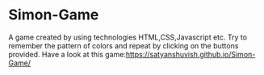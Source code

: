 # Simon-Game
A game created by using technologies HTML,CSS,Javascript etc.
Try to remember the pattern of colors and repeat by clicking on the buttons provided.
Have a look at this game:https://satyanshuvish.github.io/Simon-Game/
